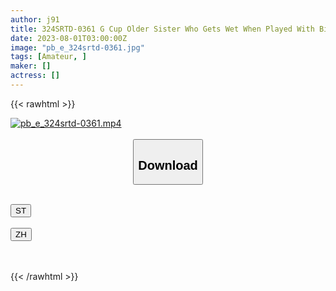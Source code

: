 ```yaml
---
author: j91
title: 324SRTD-0361 G Cup Older Sister Who Gets Wet When Played With Big Tits
date: 2023-08-01T03:00:00Z
image: "pb_e_324srtd-0361.jpg"
tags: [Amateur, ]
maker: []
actress: []
---
```



{{< rawhtml >}}

<div class="video" data-videoid="pMjOevyeBxTry8B">
    <a href="javascript:;">
        <img src="https://my.j91.asia/posts/pb_e_324srtd-0361/pb_e_324srtd-0361.jpg" width="WIDTH" height="HEIGHT" alt="pb_e_324srtd-0361.mp4" loading="lazy">
    </a>
</div>

<script type="text/javascript" src="https://j91.asia/asset/on-demand-st.js"></script>

<br>
  <link rel="stylesheet" href="https://j91.asia/asset/bs5.css">
  
  <center>
  <button class="btn btn-primary" type="button" data-bs-toggle="collapse" data-bs-target=".multi-collapse" aria-expanded="false" aria-controls="multiCollapseExample1 multiCollapseExample2"><h2>Download</h2></button></center>
</p>
<div class="row">
  <div class="col">
    <div class="collapse multi-collapse" id="multiCollapseExample1">
      <div class="card card-body">
	      	      <br>
<div class="buttons">  
<a href="https://streamtape.to/v/pMjOevyeBxTry8B"><button class="btn-hover color-3"><i class="fa fa-download"></i> ST</button></a></div>
    </div>
  </div>
</div>
  <div class="col">
    <div class="collapse multi-collapse" id="multiCollapseExample2">
      <div class="card card-body">
	      <br>
<div class="buttons">
    <a href="https://lylxan.com/53xocrtb608i.html"><button class="btn-hover color-9"><i class="fa fa-download"></i> ZH</button></a></div>
<br><br>
      </div>
    </div>
  </div>
</div>

{{< /rawhtml >}}